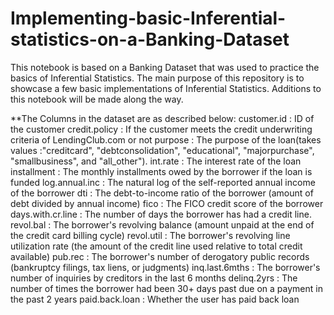 # Implementing-basic-Inferential-statistics-on-a-Banking-Dataset
This notebook is based on a Banking Dataset that was used to practice the basics of Inferential Statistics. The main purpose of this repository is to showcase a few basic implementations of Inferential Statistics. Additions to this notebook will be made along the way.

**The Columns in the dataset are as described below:
customer.id       : ID of the customer
credit.policy     :	If the customer meets the credit underwriting criteria of LendingClub.com or not
purpose           :	The purpose of the loan(takes values :"creditcard", "debtconsolidation", "educational", "majorpurchase", "smallbusiness", and "all_other").
int.rate          : The interest rate of the loan
installment       : The monthly installments owed by the borrower if the loan is funded
log.annual.inc    : The natural log of the self-reported annual income of the borrower
dti               : The debt-to-income ratio of the borrower (amount of debt divided by annual income)
fico              : The FICO credit score of the borrower
days.with.cr.line : The number of days the borrower has had a credit line.
revol.bal         : The borrower's revolving balance (amount unpaid at the end of the credit card billing cycle)
revol.util        : The borrower's revolving line utilization rate (the amount of the credit line used relative to total credit available)
pub.rec           : The borrower's number of derogatory public records (bankruptcy filings, tax liens, or judgments)
inq.last.6mths    : The borrower's number of inquiries by creditors in the last 6 months
delinq.2yrs       :	The number of times the borrower had been 30+ days past due on a payment in the past 2 years
paid.back.loan    : Whether the user has paid back loan
